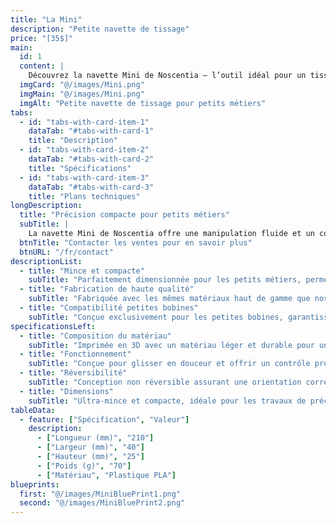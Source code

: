 ```yaml
---
title: "La Mini"
description: "Petite navette de tissage"
price: "[35$]"
main:
  id: 1
  content: |
    Découvrez la navette Mini de Noscentia — l’outil idéal pour un tissage fluide et précis sur de petits métiers à tisser. Fabriquée avec les mêmes matériaux de haute qualité que nos navettes pleine grandeur, elle est conçue spécialement pour les petites bobines et les projets délicats.
  imgCard: "@/images/Mini.png"
  imgMain: "@/images/Mini.png"
  imgAlt: "Petite navette de tissage pour petits métiers"
tabs:
  - id: "tabs-with-card-item-1"
    dataTab: "#tabs-with-card-1"
    title: "Description"
  - id: "tabs-with-card-item-2"
    dataTab: "#tabs-with-card-2"
    title: "Spécifications"
  - id: "tabs-with-card-item-3"
    dataTab: "#tabs-with-card-3"
    title: "Plans techniques"
longDescription:
  title: "Précision compacte pour petits métiers"
  subTitle: |
    La navette Mini de Noscentia offre une manipulation fluide et un contrôle précis pour les projets sur petits métiers. Son design ultra-mince est optimisé pour les petites bobines, tout en conservant la même qualité exceptionnelle que nos modèles plus grands.
  btnTitle: "Contacter les ventes pour en savoir plus"
  btnURL: "/fr/contact"
descriptionList:
  - title: "Mince et compacte"
    subTitle: "Parfaitement dimensionnée pour les petits métiers, permettant un passage facile dans les sheds étroits avec précision."
  - title: "Fabrication de haute qualité"
    subTitle: "Fabriquée avec les mêmes matériaux haut de gamme que nos navettes pleine grandeur pour une performance durable."
  - title: "Compatibilité petites bobines"
    subTitle: "Conçue exclusivement pour les petites bobines, garantissant un ajustement parfait et un tissage fluide."
specificationsLeft:
  - title: "Composition du matériau"
    subTitle: "Imprimée en 3D avec un matériau léger et durable pour une manipulation optimale et une fatigue réduite."
  - title: "Fonctionnement"
    subTitle: "Conçue pour glisser en douceur et offrir un contrôle précis lors des tissages complexes."
  - title: "Réversibilité"
    subTitle: "Conception non réversible assurant une orientation correcte et une utilisation ergonomique."
  - title: "Dimensions"
    subTitle: "Ultra-mince et compacte, idéale pour les travaux de précision sur petits métiers."
tableData:
  - feature: ["Spécification", "Valeur"]
    description:
      - ["Longueur (mm)", "210"]
      - ["Largeur (mm)", "40"]
      - ["Hauteur (mm)", "25"]
      - ["Poids (g)", "70"]
      - ["Matériau", "Plastique PLA"]
blueprints:
  first: "@/images/MiniBluePrint1.png"
  second: "@/images/MiniBluePrint2.png"
---
```

